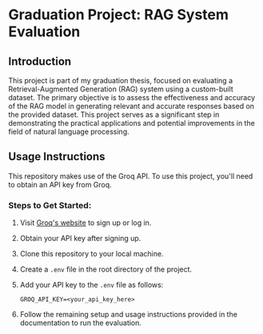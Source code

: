 
# Graduation Project: RAG System Evaluation

## Introduction

This project is part of my graduation thesis, focused on evaluating a Retrieval-Augmented Generation (RAG) system using a custom-built dataset. The primary objective is to assess the effectiveness and accuracy of the RAG model in generating relevant and accurate responses based on the provided dataset. This project serves as a significant step in demonstrating the practical applications and potential improvements in the field of natural language processing.

## Usage Instructions

This repository makes use of the Groq API. To use this project, you'll need to obtain an API key from Groq.

### Steps to Get Started:

1. Visit [Groq's website](https://groq.com/) to sign up or log in.
2. Obtain your API key after signing up.
3. Clone this repository to your local machine.
4. Create a `.env` file in the root directory of the project.
5. Add your API key to the `.env` file as follows:

   ```
   GROQ_API_KEY=<your_api_key_here>
   ```

6. Follow the remaining setup and usage instructions provided in the documentation to run the evaluation.